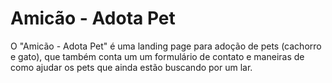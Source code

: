 # Amicão - Adota Pet

O "Amicão - Adota Pet" é uma landing page para adoção de pets (cachorro e gato), que também conta um um formulário de contato e maneiras de como ajudar os pets que ainda estão buscando por um lar.
